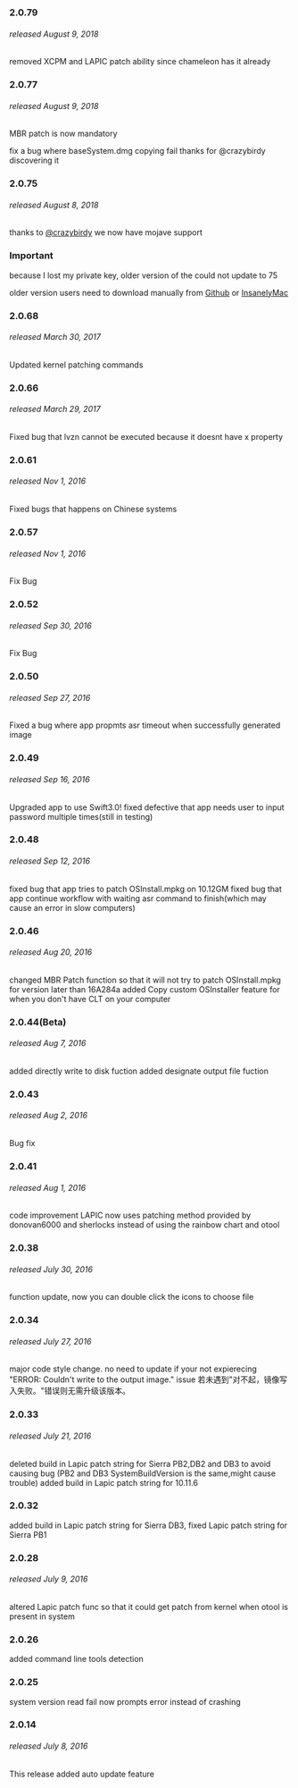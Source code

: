 ### 2.0.79
###### released August 9, 2018
removed XCPM and LAPIC patch ability since chameleon has it already

### 2.0.77
###### released August 9, 2018
MBR patch is now mandatory

fix a bug where baseSystem.dmg copying fail thanks for @crazybirdy discovering it

### 2.0.75
###### released August 8, 2018
thanks to [@crazybirdy](https://www.insanelymac.com/forum/files/file/944-mojave-mbr-hfs-firmware-check-patch/) we now have mojave support
### Important
because I lost my private key, older version of the could not update to 75

older version users need to download manually from [Github](https://github.com/arslan2012/Lazy-Hackintosh-Image-Generator) or [InsanelyMac](https://www.insanelymac.com/forum/files/file/567-hackintosh-custom-installer-generator/)

### 2.0.68
###### released March 30, 2017
Updated kernel patching commands

### 2.0.66
###### released March 29, 2017
Fixed bug that lvzn cannot be executed
because it doesnt have x property

### 2.0.61
###### released Nov 1, 2016
Fixed bugs that happens on Chinese systems

### 2.0.57
###### released Nov 1, 2016
Fix Bug

### 2.0.52
###### released Sep 30, 2016
Fix Bug

### 2.0.50
###### released Sep 27, 2016
Fixed a bug where app propmts asr timeout when successfully generated image

### 2.0.49
###### released Sep 16, 2016
Upgraded app to use Swift3.0!
fixed defective that app needs user to input password multiple times(still in testing)

### 2.0.48
###### released Sep 12, 2016
fixed bug that app tries to patch OSInstall.mpkg on 10.12GM
fixed bug that app continue workflow with waiting asr command to finish(which may cause an error in slow computers)

### 2.0.46
###### released Aug 20, 2016
changed MBR Patch function so that it will not try to patch OSInstall.mpkg for version later than 16A284a
added Copy custom OSInstaller feature for when you don't have CLT on your computer

### 2.0.44(Beta)
###### released Aug 7, 2016
added directly write to disk fuction
added designate output file fuction

### 2.0.43
###### released Aug 2, 2016
Bug fix

### 2.0.41
###### released Aug 1, 2016
code improvement
LAPIC now uses patching method provided by donovan6000 and sherlocks instead of using the rainbow chart and otool

### 2.0.38
###### released July 30, 2016
function update, now you can double click the icons to choose file

### 2.0.34
###### released July 27, 2016
major code style change.
no need to update if your not expierecing "ERROR: Couldn't write to the output image." issue
若未遇到"对不起，镜像写入失败。"错误则无需升级该版本。
### 2.0.33
###### released July 21, 2016
deleted build in Lapic patch string for Sierra PB2,DB2 and DB3 to avoid causing bug (PB2 and DB3 SystemBuildVersion is the same,might cause trouble)
added build in Lapic patch string for 10.11.6

### 2.0.32
added build in Lapic patch string for Sierra DB3, fixed Lapic patch string for Sierra PB1

### 2.0.28
###### released July 9, 2016
altered Lapic patch func so that it could get patch from kernel when otool is present in system

### 2.0.26
added command line tools detection

### 2.0.25
system version read fail now prompts error instead of crashing

### 2.0.14
###### released July 8, 2016
This release added auto update feature
